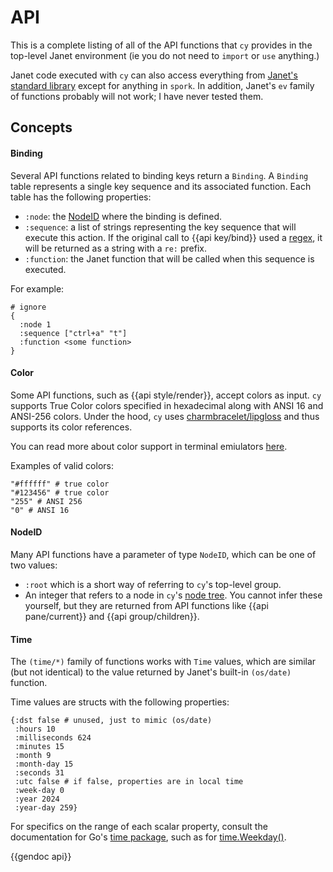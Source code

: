 # API

This is a complete listing of all of the API functions that `cy` provides in the top-level Janet environment (ie you do not need to `import` or `use` anything.)

Janet code executed with `cy` can also access everything from [Janet's standard library](https://janet-lang.org/api/index.html) except for anything in `spork`. In addition, Janet's `ev` family of functions probably will not work; I have never tested them.

## Concepts

#### Binding

Several API functions related to binding keys return a `Binding`. A `Binding` table represents a single key sequence and its associated function. Each table has the following properties:

- `:node`: the [NodeID](/api.md#nodeid) where the binding is defined.
- `:sequence`: a list of strings representing the key sequence that will execute this action. If the original call to {{api key/bind}} used a [regex](/keybindings.md#regexes), it will be returned as a string with a `re:` prefix.
- `:function`: the Janet function that will be called when this sequence is executed.

For example:

```janet
# ignore
{
  :node 1
  :sequence ["ctrl+a" "t"]
  :function <some function>
}
```

#### Color

Some API functions, such as {{api style/render}}, accept colors as input. `cy` supports True Color colors specified in hexadecimal along with ANSI 16 and ANSI-256 colors. Under the hood, `cy` uses [charmbracelet/lipgloss](https://github.com/charmbracelet/lipgloss?tab=readme-ov-file#colors) and thus supports its color references.

You can read more about color support in terminal emiulators [here](https://gist.github.com/fnky/458719343aabd01cfb17a3a4f7296797#color-codes).

Examples of valid colors:

```janet
"#ffffff" # true color
"#123456" # true color
"255" # ANSI 256
"0" # ANSI 16
```

#### NodeID

Many API functions have a parameter of type `NodeID`, which can be one of two values:

- `:root` which is a short way of referring to `cy`'s top-level group.
- An integer that refers to a node in `cy`'s [node tree](/groups-and-panes.md#the-node-tree). You cannot infer these yourself, but they are returned from API functions like {{api pane/current}} and {{api group/children}}.

#### Time

The `(time/*)` family of functions works with `Time` values, which are similar (but not identical) to the value returned by Janet's built-in `(os/date)` function.

Time values are structs with the following properties:

```janet
{:dst false # unused, just to mimic (os/date)
 :hours 10
 :milliseconds 624
 :minutes 15
 :month 9
 :month-day 15
 :seconds 31
 :utc false # if false, properties are in local time
 :week-day 0
 :year 2024
 :year-day 259}
```

For specifics on the range of each scalar property, consult the documentation for Go's [time package](https://pkg.go.dev/time), such as for [time.Weekday()](https://pkg.go.dev/time#Time.Weekday).

{{gendoc api}}
